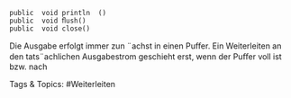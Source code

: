     public  void println  ()
    public  void ﬂush()
    public  void close()
Die Ausgabe erfolgt immer zun ¨achst in einen Puﬀer. Ein Weiterleiten an den
tats¨achlichen Ausgabestrom geschieht erst, wenn der Puﬀer voll ist bzw. nach

   Tags & Topics:
   #Weiterleiten